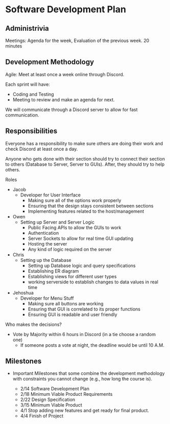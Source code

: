 # Software Development Plan

## Administrivia

Meetings: Agenda for the week, Evaluation of the previous week. 20 minutes

## Development Methodology

Agile: Meet at least once a week online through Discord.

Each sprint will have:

- Coding and Testing
- Meeting to review and make an agenda for next.

We will communicate through a Discord server to allow for fast communication.

## Responsibilities

Everyone has a responsibility to make sure others are doing their work and check Discord at least once a day.

Anyone who gets done with their section should try to connect their section to others (Database to Server, Server to GUIs). After, they should try to help others.

Roles

- Jacob
  - Developer for User Interface
    - Making sure all of the options work properly
    - Ensuring that the design stays consistent between sections
    - Implementing features related to the host/management
- Owen
  - Setting up Server and Server Logic
    - Public Facing APIs to allow the GUIs to work
    - Authentication
    - Server Sockets to allow for real time GUI updating
    - Hosting the server
    - Any kind of logic required on the server
- Chris
  - Setting up the Database
      - Setting up Database logic and query specifications
      - Establishing ER diagram
      - Establishing views for different user types
      - working serverside to establish changes to data values in real time
- Jehoshua
  - Developer for Menu Stuff
      - Making sure all buttons are working
      - Ensuring that GUI is correlated to its proper functions
      - Ensuring GUI is readable and user friendly 

Who makes the decisions?

- Vote by Majority within 6 hours in Discord (in a tie choose a random one)
  - If someone posts a vote at night, the deadline would be until 10 A.M.

## Milestones

- Important Milestones that some combine the development methodology with constraints you cannot change (e.g., how long the course is).

  - 2/14 Software Development Plan
  - 2/18 Minimum Viable Product Requirements
  - 2/22 Design Specification
  - 3/15 Minimum Viable Product
  - 4/1 Stop adding new features and get ready for final product.
  - 4/4 Finish of Project
